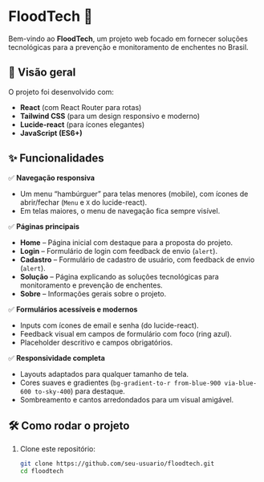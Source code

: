 # FloodTech 🚀
 
Bem-vindo ao **FloodTech**, um projeto web focado em fornecer soluções tecnológicas para a prevenção e monitoramento de enchentes no Brasil.
 
## 🌊 Visão geral
 
O projeto foi desenvolvido com:
 
- **React** (com React Router para rotas)
- **Tailwind CSS** (para um design responsivo e moderno)
- **Lucide-react** (para ícones elegantes)
- **JavaScript (ES6+)**
 
## ✨ Funcionalidades
 
✅ **Navegação responsiva**
- Um menu “hambúrguer” para telas menores (mobile), com ícones de abrir/fechar (`Menu` e `X` do lucide-react).
- Em telas maiores, o menu de navegação fica sempre visível.
 
✅ **Páginas principais**
- **Home** – Página inicial com destaque para a proposta do projeto.
- **Login** – Formulário de login com feedback de envio (`alert`).
- **Cadastro** – Formulário de cadastro de usuário, com feedback de envio (`alert`).
- **Solução** – Página explicando as soluções tecnológicas para monitoramento e prevenção de enchentes.
- **Sobre** – Informações gerais sobre o projeto.
 
✅ **Formulários acessíveis e modernos**
- Inputs com ícones de email e senha (do lucide-react).
- Feedback visual em campos de formulário com foco (ring azul).
- Placeholder descritivo e campos obrigatórios.
 
✅ **Responsividade completa**
- Layouts adaptados para qualquer tamanho de tela.
- Cores suaves e gradientes (`bg-gradient-to-r from-blue-900 via-blue-600 to-sky-400`) para destaque.
- Sombreamento e cantos arredondados para um visual amigável.
 
## 🛠️ Como rodar o projeto
 
1. Clone este repositório:
   ```bash
   git clone https://github.com/seu-usuario/floodtech.git
   cd floodtech 
   ```

